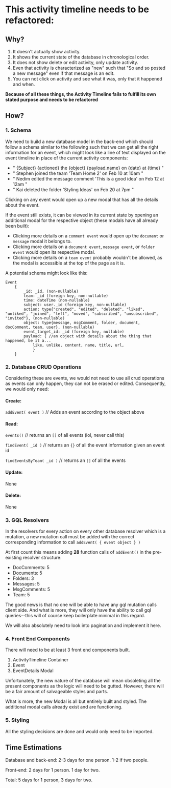 # This activity timeline needs to be refactored:

## Why?

1. It doesn't actually show activity.
1. It shows the current state of the database in chronological order.
1. It does not show delete or edit activity, only update activity.
1. Even that activity is characterized as "new" such that "So and so posted a new message" even if that message is an edit.
1. You can not click on activity and see what it was, only that it happened and when.

**Because of all these things, the Activity Timeline fails to fulfill its own stated purpose and needs to be refactored**

## How?

### 1. Schema

We need to build a new database model in the back-end which should follow a schema similar to the following such that we can get all the right information for an event, which might look like a line of text displayed on the event timeline in place of the current activity components:

- " {Subject} {actioned} the {object} {payload.name} on {date} at {time} "
- " Stephen joined the team 'Team Home 2' on Feb 10 at 10am "
- " Nedim edited the message comment 'This is a good idea' on Feb 12 at 12am "
- " Kai deleted the folder 'Styling Ideas' on Feb 20 at 7pm "

Clicking on any event would open up a new modal that has all the details about the event.

If the event still exists, it can be viewed in its current state by opening an additional modal for the respective object (these modals have all already been built):

- Clicking more details on a `comment event` would open up the `document` or `message` modal it belongs to.
- Clicking more details on a `document event`, `message event`, or `folder event` would open its respective modal.
- Clicking more details on a `team event` probably wouldn't be allowed, as the modal is accessible at the top of the page as it is.

A potential schema might look like this:

```
Event
    {
        _id: _id, (non-nullable)
        team: _id (foreign key, non-nullable)
        time: dateTime (non-nullable)
        subject: user._id (foreign key, non-nullable)
        action: type{"created", "edited", "deleted", "liked", "unliked", "joined", "left", "moved", "subscribed", "unsubscribed", "invited"}, (non-nullable)
        object: type{message, msgComment, folder, document, docComment, team, user}, (non-nullable)
        event_target_id: _id (foreign key, nullable)
        payload: { //an object with details about the thing that happened, be it a...
            like, unlike, content, name, title, url,
            }
    }
```

### 2. Database CRUD Operations

Considering these are events, we would not need to use all crud operations as events can only happen, they can not be erased or edited. Consequently, we would only need:

#### Create:

`addEvent( event )` // Adds an event according to the object above

#### Read:

`events()` // returns an `[]` of all events (lol, never call this)

`findEvent( _id )` // returns an `{}` of all the event information given an event id

`findEventsByTeam( _id )` // returns an `[]` of all the events

#### Update:

None

#### Delete:

None

### 3. GQL Resolvers

In the resolvers for every action on every other database resolver which is a mutation, a new mutation call must be added with the correct corresponding information to call `addEvent( { event object } )`

At first count this means adding **28** function calls of `addEvent()` in the pre-existing resolver structure:

- DocComments: 5
- Documents: 5
- Folders: 3
- Messages: 5
- MsgComments: 5
- Team: 5

The good news is that no one will be able to have any gql mutation calls client side. And what is more, they will only have the ability to call gql queries--this will of course keep boilerplate minimal in this regard.

We will also absolutely need to look into pagination and implement it here.

### 4. Front End Components

There will need to be at least 3 front end components built.

1. ActivityTimeline Container
1. Event
1. EventDetails Modal

Unfortunately, the new nature of the database will mean obsoleting all the present components as the logic will need to be gutted. However, there will be a fair amount of salvageable styles and parts.

What is more, the new Modal is all but entirely built and styled. The additional modal calls already exist and are functioning.

### 5. Styling

All the styling decisions are done and would only need to be imported.

## Time Estimations

Database and back-end: 2-3 days for one person. 1-2 if two people.

Front-end: 2 days for 1 person. 1 day for two.

Total: 5 days for 1 person, 3 days for two.
